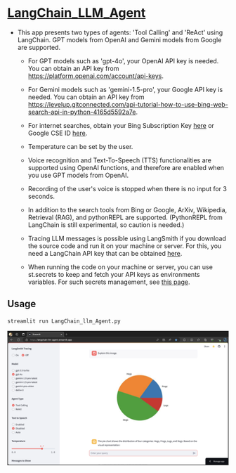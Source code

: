 # [LangChain_LLM_Agent](https://langchain-llm-agent.streamlit.app/)

* This app presents two types of agents: 'Tool Calling' and 'ReAct' using LangChain.
  GPT models from OpenAI and Gemini models from Google are supported.
  
  - For GPT models such as 'gpt-4o', your OpenAI API key is needed. You can obtain
    an API key from https://platform.openai.com/account/api-keys.

  - For Gemini models such as 'gemini-1.5-pro', your Google API key is needed.
    You can obtain an API key from https://levelup.gitconnected.com/api-tutorial-how-to-use-bing-web-search-api-in-python-4165d5592a7e.

  - For internet searches, obtain your Bing Subscription Key
    [here](https://portal.azure.com/) or Google CSE ID
    [here](https://programmablesearchengine.google.com/about/).

  - Temperature can be set by the user.

  - Voice recognition and Text-To-Speech (TTS) functionalities are supported
    using OpenAI functions, and therefore are enabled when you use
    GPT models from OpenAI.

  - Recording of the user's voice is stopped when there is no input for 3 seconds.
  
  - In addition to the search tools from Bing or Google, ArXiv, Wikipedia,
    Retrieval (RAG), and pythonREPL are supported.
    (PythonREPL from LangChain is still experimental, so caution is needed.)

  - Tracing LLM messages is possible using LangSmith if you download the source code
    and run it on your machine or server.  For this, you need a
    LangChain API key that can be obtained [here](https://smith.langchain.com/settings).

  - When running the code on your machine or server, you can use st.secrets to keep and
    fetch your API keys as environments variables. For such secrets management, see
    [this page](https://docs.streamlit.io/deploy/streamlit-community-cloud/deploy-your-app/secrets-management).

## Usage
```python
streamlit run LangChain_llm_Agent.py
```
[![Exploring the App: A Visual Guide](files/Streamlit_Agent_App.png)](https://youtu.be/6uD480u49lU)
